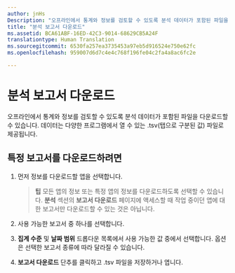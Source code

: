 ```yaml
---
author: jnHs
Description: "오프라인에서 통계와 정보를 검토할 수 있도록 분석 데이터가 포함된 파일을 다운로드할 수 있습니다."
title: "분석 보고서 다운로드"
ms.assetid: BCA61ABF-16ED-42C3-9014-68629CB5A24F
translationtype: Human Translation
ms.sourcegitcommit: 6530fa257ea3735453a97eb5d916524e750e62fc
ms.openlocfilehash: 959007d6d7c4e4c768f196fe04c2fa4a8ac6fc2e

---
```


# 분석 보고서 다운로드


오프라인에서 통계와 정보를 검토할 수 있도록 분석 데이터가 포함된 파일을 다운로드할 수 있습니다. 데이터는 다양한 프로그램에서 열 수 있는 .tsv(탭으로 구분된 값) 파일로 제공됩니다.

## 특정 보고서를 다운로드하려면

1.  먼저 정보를 다운로드할 앱을 선택합니다.

    > **팁** 모든 앱의 정보 또는 특정 앱의 정보를 다운로드하도록 선택할 수 있습니다. **분석** 섹션의 **보고서 다운로드** 페이지에 액세스할 때 작업 중이던 앱에 대한 보고서만 다운로드할 수 있는 것은 아닙니다.

2.  사용 가능한 보고서 중 하나를 선택합니다.

3.  **집계 수준** 및 **날짜 범위** 드롭다운 목록에서 사용 가능한 값 중에서 선택합니다. 옵션은 선택한 보고서 종류에 따라 달라질 수 있습니다.

4.  **보고서 다운로드** 단추를 클릭하고 .tsv 파일을 저장하거나 엽니다.



<!--HONumber=Jun16_HO4-->



